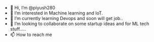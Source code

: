 - 👋 Hi, I’m @piyush280
- 👀 I’m interested in Machine learning and IoT. 
- 🌱 I’m currently learning Devops and soon will get job..
- 💞️ I’m looking to collaborate on some startup ideas and for ML tech stuff.....
- 📫 How to reach me 

<!---
piyush280/piyush280 is a ✨ special ✨ repository because its `README.md` (this file) appears on your GitHub profile.
You can click the Preview link to take a look at your changes.
--->
